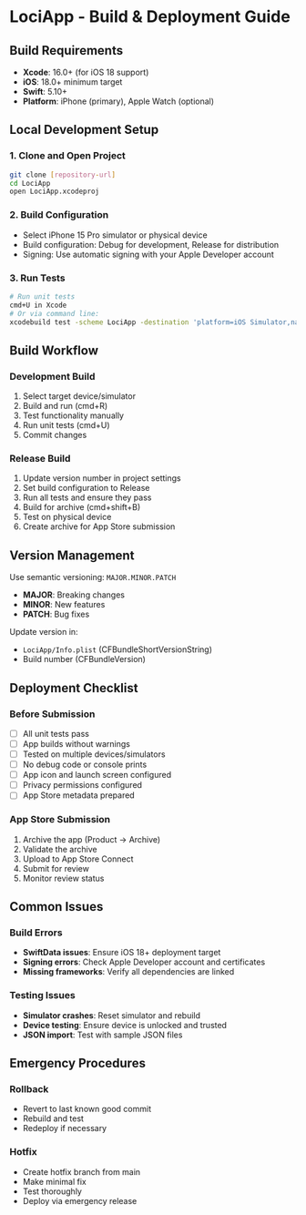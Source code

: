 # LociApp - Build & Deployment Guide

## Build Requirements

- **Xcode**: 16.0+ (for iOS 18 support)
- **iOS**: 18.0+ minimum target
- **Swift**: 5.10+
- **Platform**: iPhone (primary), Apple Watch (optional)

## Local Development Setup

### 1. Clone and Open Project
```bash
git clone [repository-url]
cd LociApp
open LociApp.xcodeproj
```

### 2. Build Configuration
- Select iPhone 15 Pro simulator or physical device
- Build configuration: Debug for development, Release for distribution
- Signing: Use automatic signing with your Apple Developer account

### 3. Run Tests
```bash
# Run unit tests
cmd+U in Xcode
# Or via command line:
xcodebuild test -scheme LociApp -destination 'platform=iOS Simulator,name=iPhone 15 Pro'
```

## Build Workflow

### Development Build
1. Select target device/simulator
2. Build and run (cmd+R)
3. Test functionality manually
4. Run unit tests (cmd+U)
5. Commit changes

### Release Build
1. Update version number in project settings
2. Set build configuration to Release
3. Run all tests and ensure they pass
4. Build for archive (cmd+shift+B)
5. Test on physical device
6. Create archive for App Store submission

## Version Management

Use semantic versioning: `MAJOR.MINOR.PATCH`
- **MAJOR**: Breaking changes
- **MINOR**: New features
- **PATCH**: Bug fixes

Update version in:
- `LociApp/Info.plist` (CFBundleShortVersionString)
- Build number (CFBundleVersion)

## Deployment Checklist

### Before Submission
- [ ] All unit tests pass
- [ ] App builds without warnings
- [ ] Tested on multiple devices/simulators
- [ ] No debug code or console prints
- [ ] App icon and launch screen configured
- [ ] Privacy permissions configured
- [ ] App Store metadata prepared

### App Store Submission
1. Archive the app (Product → Archive)
2. Validate the archive
3. Upload to App Store Connect
4. Submit for review
5. Monitor review status

## Common Issues

### Build Errors
- **SwiftData issues**: Ensure iOS 18+ deployment target
- **Signing errors**: Check Apple Developer account and certificates
- **Missing frameworks**: Verify all dependencies are linked

### Testing Issues
- **Simulator crashes**: Reset simulator and rebuild
- **Device testing**: Ensure device is unlocked and trusted
- **JSON import**: Test with sample JSON files

## Emergency Procedures

### Rollback
- Revert to last known good commit
- Rebuild and test
- Redeploy if necessary

### Hotfix
- Create hotfix branch from main
- Make minimal fix
- Test thoroughly
- Deploy via emergency release